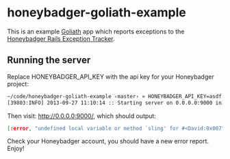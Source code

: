 honeybadger-goliath-example
===========================

This is an example [Goliath](https://github.com/postrank-labs/goliath/)
app which reports exceptions to the [Honeybadger Rails Exception
Tracker](https://www.honeybadger.io/).

## Running the server

Replace HONEYBADGER_API_KEY with the api key for your Honeybadger
project:

```sh
~/code/honeybadger-goliath-example ‹master› » HONEYBADGER_API_KEY=asdf ruby david.rb -sv
[39803:INFO] 2013-09-27 11:10:14 :: Starting server on 0.0.0.0:9000 in development mode. Watch out for stones.
```

Then visit: http://0.0.0.0:9000/, which should output:

```json
[:error, "undefined local variable or method `sling' for #<David:0x007ffbc6d48ce8 @opts={}>"]
```

Check your Honeybadger account, you should have a new error report. Enjoy!
